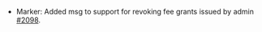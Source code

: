 * Marker: Added msg to support for revoking fee grants issued by admin [#2098](https://github.com/provenance-io/provenance/issues/2098).
